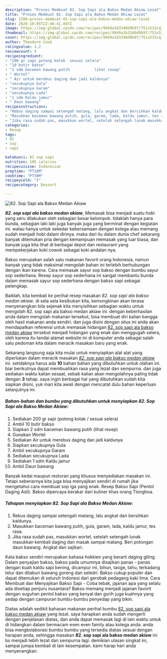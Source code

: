 ```yaml
---
description: "Proses Membuat 82. Sop Sapi ala Bakso Medan Akiaw Lezat"
title: "Proses Membuat 82. Sop Sapi ala Bakso Medan Akiaw Lezat"
slug: 1288-proses-membuat-82-sop-sapi-ala-bakso-medan-akiaw-lezat
date: 2020-10-05T22:48:41.047Z
image: https://img-global.cpcdn.com/recipes/9949a1b3340d9b9f/751x532cq70/82-sop-sapi-ala-bakso-medan-akiaw-foto-resep-utama.jpg
thumbnail: https://img-global.cpcdn.com/recipes/9949a1b3340d9b9f/751x532cq70/82-sop-sapi-ala-bakso-medan-akiaw-foto-resep-utama.jpg
cover: https://img-global.cpcdn.com/recipes/9949a1b3340d9b9f/751x532cq70/82-sop-sapi-ala-bakso-medan-akiaw-foto-resep-utama.jpg
author: Theodore Cook
ratingvalue: 3.2
reviewcount: 4
recipeingredient:
- "200 gr sapi potong kotak  sesuai selera"
- "10 butir bakso"
- "2 sdm baceman bawang putih           lihat resep"
- " Wortel"
- " Air untuk merebus daging dan jadi kaldunya"
- "secukupnya Gula"
- "secukupnya Garam"
- "secukupnya Lada"
- "1 sdm Kaldu jamur"
- " Daun bawang"
recipeinstructions:
- "Rebus daging sampai setengah matang, lalu angkat dan bersihkan kaldunya."
- "Masukkan baceman bawang putih, gula, garam, lada, kaldu jamur, tes rasa."
- "Jika rasa sudah pas, masukkan wortel, setelah setengah lunak masukkan kembali daging dan masak sampai matang. Beri potongan daun bawang. Angkat dan sajikan."
categories:
- Resep
tags:
- 82
- sop
- sapi

katakunci: 82 sop sapi 
nutrition: 105 calories
recipecuisine: Indonesian
preptime: "PT18M"
cooktime: "PT30M"
recipeyield: "3"
recipecategory: Dessert

---
```



![82. Sop Sapi ala Bakso Medan Akiaw](https://img-global.cpcdn.com/recipes/9949a1b3340d9b9f/751x532cq70/82-sop-sapi-ala-bakso-medan-akiaw-foto-resep-utama.jpg)

<b><i>82. sop sapi ala bakso medan akiaw</i></b>, Memasak bisa menjadi suatu hobi yang seru dilakukan oleh sebagian besar kelompok. tidaklah hanya para bunda, sebagian laki laki juga banyak juga yang berminat dengan kegiatan ini. walau hanya untuk sekedar kebersamaan dengan kolega atau memang sudah menjadi hobi dalam dirinya. maka dari itu dalam dunia chef sekarang banyak ditemukan pria dengan kemampuan memasak yang luar biasa, dan banyak juga kita lihat di berbagai depot dan restaurant yang mempekerjakan koki cowok sebagai koki andalan nya.

Bakso merupakan salah satu makanan favorit orang Indonesia, namun banyak yang tidak maksimal mengolah bahan ini terlebih berhubungan dengan ikan karena. Cara memasak sayur sop bakso dengan bumbu sayur sop sederhana. Resep sayur sop sederhana ini sangat membantu bunda dalam memasak sayur sop sederhana dengan bakso sapi sebagai pelengkap.

Baiklah, kita kembali ke perihal resep masakan <i>82. sop sapi ala bakso medan akiaw</i>. di sela sela kesibukan kita, kemungkinan akan terasa menyenangkan bila sejenak kita menyisihkan sebagian waktu untuk mengolah 82. sop sapi ala bakso medan akiaw ini. dengan keberhasilan anda dalam mengolah makanan tersebut, bisa membuat diri kalian bangga oleh hasil makanan anda sendiri. dan juga disini dengan situs ini anda akan mendapatkan referensi untuk memasak hidangan <u>82. sop sapi ala bakso medan akiaw</u> tersebut menjadi hidangan yang enak dan menggugah selera, oleh karena itu tandai alamat website ini di komputer anda sebagai salah satu pedoman kita dalam meracik masakan baru yang enak.


Sekarang langsung saja kita mulai untuk menyiapkan alat alat yang diperlukan dalam meracik masakan <u><i>82. sop sapi ala bakso medan akiaw</i></u> ini. setidaknya harus ada <b>10</b> bahan bahan yang dibutuhkan untuk olahan ini. biar berikutnya dapat membuahkan rasa yang lezat dan sempurna. dan juga sediakan waktu kalian sesaat, sebab kalian akan mengolahnya paling tidak dengan <b>3</b> tahap. saya ingin berbagai hal yang dibutuhkan sudah kita siapkan disini, yuk mari kita awali dengan mencatat dulu bahan keperluan selanjutnya ini.

<!--inarticleads1-->

##### Bahan-bahan dan bumbu yang dibutuhkan untuk menyiapkan 82. Sop Sapi ala Bakso Medan Akiaw:

1. Sediakan 200 gr sapi (potong kotak / sesuai selera)
1. Ambil 10 butir bakso
1. Siapkan 2 sdm baceman bawang putih           (lihat resep)
1. Gunakan  Wortel
1. Sediakan  Air untuk merebus daging dan jadi kaldunya
1. Siapkan secukupnya Gula
1. Ambil secukupnya Garam
1. Sediakan secukupnya Lada
1. Sediakan 1 sdm Kaldu jamur
1. Ambil  Daun bawang


Banyak kedai maupun restoran yang khusus menyediakan masakan ini. Tetapi sebenarnya kita juga bisa menyajikan sendiri di rumah jika mengetahui cara membuat sop iga yang enak. Resep Bakso Sapi (Pentol Daging Asli). Bakso dipercaya berakar dari kuliner khas orang Tionghoa. 

<!--inarticleads2-->

##### Tahapan menyiapkan 82. Sop Sapi ala Bakso Medan Akiaw:

1. Rebus daging sampai setengah matang, lalu angkat dan bersihkan kaldunya.
1. Masukkan baceman bawang putih, gula, garam, lada, kaldu jamur, tes rasa.
1. Jika rasa sudah pas, masukkan wortel, setelah setengah lunak masukkan kembali daging dan masak sampai matang. Beri potongan daun bawang. Angkat dan sajikan.


Kata bakso sendiri merupakan bahasa hokkien yang berarti daging giling. Dalam penyajian bakso, bakso pada umumnya disajikan panas - panas dengan kuah kaldu sapi bening, dicampur mi, bihun, taoge, tahu, terkadang telur dan ditaburi bawang goreng dan seledri. Bakso cukup populer dan dapat ditemukan di seluruh Indonesi dari gerobak pedagang kaki lima. Cara Membuat dan Menyajikan Bakso Sapi - Coba tebak, jajanan apa yang selalu ada disetiap penjuru nusantara? Bakso memang menjadi jajanan favorit dengan suguhan pentol bakso yang kenyal dan gurih juga kuahnya yang sedap dengan campuran bumbu-bumbu penyedap yang bikin. 

Diatas adalah sedikit bahasan makanan perihal bumbu <u>82. sop sapi ala bakso medan akiaw</u> yang lezat. saya harapkan anda sudah mengerti dengan penjelasan diatas, dan anda dapat memasak lagi di lain waktu untuk di hidangkan dalam bermacam even even family atau kolega anda. anda bisa mengkolaborasi bumbu bumbu yang tersedia diatas sesuai dengan harapan anda, sehingga masakan <b>82. sop sapi ala bakso medan akiaw</b> ini bs menjadi lebih lezat dan sempurna lagi. demikian ulasan singkat ini, sampai jumpa kembali di lain kesempatan. kami harap hari anda menyenangkan.
